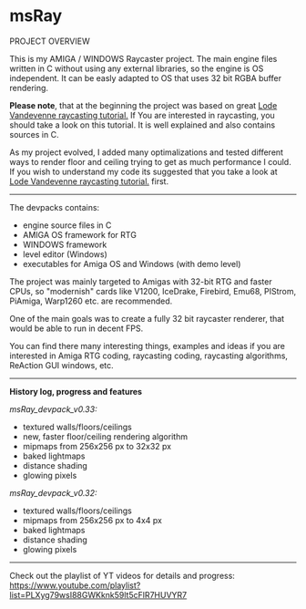 # msRay

PROJECT OVERVIEW

This is my AMIGA / WINDOWS Raycaster project. 
The main engine files written in C without using any external libraries, so the engine is OS independent. It can be easly adapted to OS that uses 32 bit RGBA buffer rendering.

**Please note**, that at the beginning the project was based on great [Lode Vandevenne raycasting tutorial.](https://lodev.org/cgtutor/index.html "Lode Vandevenne raycasting tutorial") If You are interested in raycasting, you should take a look on this tutorial. It is well explained and also contains sources in C.

As my project evolved, I added many optimalizations and tested different ways to render floor and ceiling trying to get as much performance I could. If you wish to understand my code its suggested that you take a look at  [Lode Vandevenne raycasting tutorial.](https://lodev.org/cgtutor/index.html "Lode Vandevenne raycasting tutorial") first.

------------



The devpacks contains:
- engine source files in C
- AMIGA OS framework for RTG
- WINDOWS framework
- level editor (Windows)
- executables for Amiga OS and Windows (with demo level)

The project was mainly targeted to Amigas with 32-bit RTG and faster CPUs,
so "modernish" cards like V1200, IceDrake, Firebird, Emu68, PIStrom, PiAmiga, Warp1260 etc. are recommended.

One of the main goals was to create a fully 32 bit raycaster renderer,
that would be able to run in decent FPS.

You can find there many interesting things, examples and ideas if you are interested in
Amiga RTG coding, raycasting coding, raycasting algorithms, ReAction GUI windows, etc.

------------


**History log, progress and features**

*msRay_devpack_v0.33:*
- textured walls/floors/ceilings
- new, faster floor/ceiling rendering algorithm
- mipmaps from 256x256 px to 32x32 px
- baked lightmaps
- distance shading
- glowing pixels

*msRay_devpack_v0.32:*
- textured walls/floors/ceilings
- mipmaps from 256x256 px to 4x4 px
- baked lightmaps
- distance shading
- glowing pixels


------------



Check out the playlist of YT videos for details and progress:
https://www.youtube.com/playlist?list=PLXyg79wsI88GWKknk59lt5cFlR7HUVYR7
